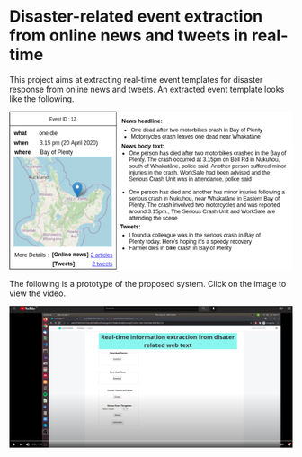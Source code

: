 # Disaster-related event extraction from online news and tweets in real-time

This project aims at extracting real-time event templates for disaster response from online news and tweets. An extracted event template looks like the following.

![Event Template](https://github.com/mu-clab/Disaster-event-extraction/blob/main/event_template.png)

The following is a prototype of the proposed system. Click on the image to view the video.

[![Watch the video](https://github.com/mu-clab/Disaster-event-extraction/blob/main/thumbnail2.png)](https://youtu.be/D8nm_FyNqvU)


